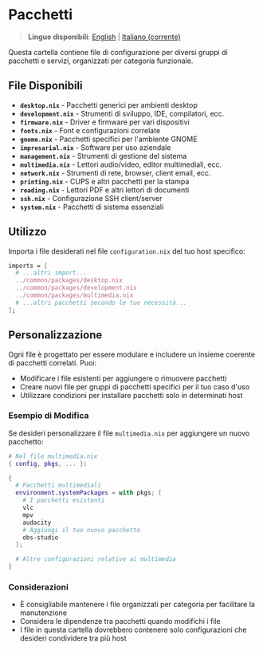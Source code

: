 # Pacchetti

> **Lingue disponibili**: [English](README.md) | [Italiano (corrente)](README.it.md)

Questa cartella contiene file di configurazione per diversi gruppi di pacchetti e servizi, organizzati per categoria funzionale.

## File Disponibili

- **`desktop.nix`** - Pacchetti generici per ambienti desktop
- **`development.nix`** - Strumenti di sviluppo, IDE, compilatori, ecc.
- **`firmware.nix`** - Driver e firmware per vari dispositivi
- **`fonts.nix`** - Font e configurazioni correlate
- **`gnome.nix`** - Pacchetti specifici per l'ambiente GNOME
- **`impresarial.nix`** - Software per uso aziendale
- **`management.nix`** - Strumenti di gestione del sistema
- **`multimedia.nix`** - Lettori audio/video, editor multimediali, ecc.
- **`network.nix`** - Strumenti di rete, browser, client email, ecc.
- **`printing.nix`** - CUPS e altri pacchetti per la stampa
- **`reading.nix`** - Lettori PDF e altri lettori di documenti
- **`ssh.nix`** - Configurazione SSH client/server
- **`system.nix`** - Pacchetti di sistema essenziali

## Utilizzo

Importa i file desiderati nel file `configuration.nix` del tuo host specifico:

```nix
imports = [
  # ...altri import...
  ../common/packages/desktop.nix
  ../common/packages/development.nix
  ../common/packages/multimedia.nix
  # ...altri pacchetti secondo le tue necessità...
];
```

## Personalizzazione

Ogni file è progettato per essere modulare e includere un insieme coerente di pacchetti correlati. Puoi:

- Modificare i file esistenti per aggiungere o rimuovere pacchetti
- Creare nuovi file per gruppi di pacchetti specifici per il tuo caso d'uso
- Utilizzare condizioni per installare pacchetti solo in determinati host

### Esempio di Modifica

Se desideri personalizzare il file `multimedia.nix` per aggiungere un nuovo pacchetto:

```nix
# Nel file multimedia.nix
{ config, pkgs, ... }:

{
  # Pacchetti multimediali
  environment.systemPackages = with pkgs; [
    # I pacchetti esistenti
    vlc
    mpv
    audacity
    # Aggiungi il tuo nuovo pacchetto
    obs-studio
  ];

  # Altre configurazioni relative ai multimedia
}
```

### Considerazioni

- È consigliabile mantenere i file organizzati per categoria per facilitare la manutenzione
- Considera le dipendenze tra pacchetti quando modifichi i file
- I file in questa cartella dovrebbero contenere solo configurazioni che desideri condividere tra più host
